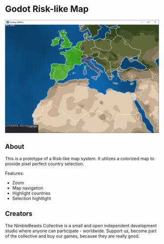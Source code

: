 # Godot Risk-like Map

![Title](screenshot.PNG)

## About

This is a prototype of a Risk-like map system. It utilizes a colorized map to provide pixel perfect country selection.

Features:

- Zoom
- Map navigation
- Highlight countries
- Selection hightlight

## Creators

​The NimbleBeasts Collective is a small and open independent development studio where anyone can participate - worldwide. Support us, become part of the collective and buy our games, because they are really good.
